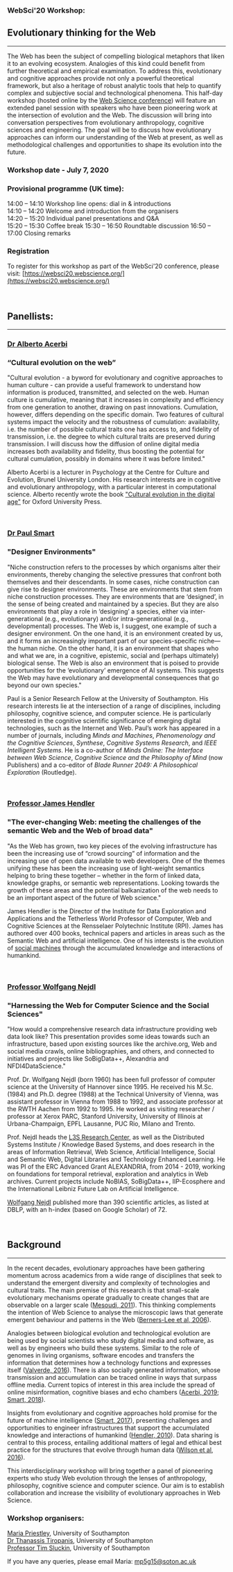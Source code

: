 ### WebSci'20 Workshop:
## Evolutionary thinking for the Web
---
The Web has been the subject of compelling biological metaphors that liken it to an evolving ecosystem. Analogies of this kind could benefit from further theoretical and empirical examination. To address this, evolutionary and cognitive approaches provide not only a powerful theoretical framework, but also a heritage of robust analytic tools that help to quantify complex and subjective social and technological phenomena. This half-day workshop (hosted online by the [Web Science conference](https://websci20.webscience.org/)) will feature an extended panel session with speakers who have been pioneering work at the intersection of evolution and the Web. The discussion will bring into conversation perspectives from evolutionary anthropology, cognitive sciences and engineering. The goal will be to discuss how evolutionary approaches can inform our understanding of the Web at present, as well as methodological challenges and opportunities to shape its evolution into the future.   


### Workshop date - July 7, 2020 
### Provisional programme (UK time):   
14:00 – 14:10   Workshop line opens: dial in & introductions   
14:10 – 14:20   Welcome and introduction from the organisers   
14:20 – 15:20   Individual panel presentations and Q&A  
15:20 – 15:30 	Coffee break
15:30 – 16:50 	Roundtable discussion
16:50 – 17:00 	Closing remarks

### Registration
To register for this workshop as part of the WebSci'20 conference, please visit: [https://websci20.webscience.org/](https://websci20.webscience.org/)
<p>&nbsp;</p>

## Panellists:
---

### [Dr Alberto Acerbi](https://acerbialberto.com/)
### “Cultural evolution on the web”
"Cultural evolution - a byword for evolutionary and cognitive approaches to human culture - can provide a useful framework to understand how information is produced, transmitted, and selected on the web. Human culture is cumulative, meaning that it increases in complexity and efficiency from one generation to another, drawing on past innovations. Cumulation, however, differs depending on the specific domain. Two features of cultural systems impact the velocity and the robustness of cumulation: availability, i.e. the number of possible cultural traits one has access to, and fidelity of transmission, i.e. the degree to which cultural traits are preserved during transmission. I will discuss how the diffusion of online digital media increases both availability and fidelity, thus boosting the potential for cultural cumulation, possibly in domains where it was before limited." 

Alberto Acerbi is a lecturer in Psychology at the Centre for Culture and Evolution, Brunel University London. His research interests are in cognitive and evolutionary anthropology, with a particular interest in computational science. Alberto recently wrote the book ["Cultural evolution in the digital age"](https://global.oup.com/academic/product/cultural-evolution-in-the-digital-age-9780198835943?cc=gb&lang=en&) for Oxford University Press.
<p>&nbsp;</p>

### [Dr Paul Smart](http://paulsmart.cognosys.co.uk/)
### "Designer Environments"
"Niche construction refers to the processes by which organisms alter their environments, thereby changing the selective pressures that confront both themselves and their descendants. In some cases, niche construction can give rise to designer environments. These are environments that stem from niche construction processes. They are environments that are ‘designed’, in the sense of being created and maintained by a species. But they are also environments that play a role in ‘designing’ a species, either via inter-generational (e.g., evolutionary) and/or intra-generational (e.g., developmental) processes. The Web is, I suggest, one example of such a designer environment. On the one hand, it is an environment created by us, and it forms an increasingly important part of our species-specific niche—the human niche. On the other hand, it is an environment that shapes who and what we are, in a cognitive, epistemic, social and (perhaps ultimately) biological sense. The Web is also an environment that is poised to provide opportunities for the ‘evolutionary’ emergence of AI systems. This suggests the Web may have evolutionary and developmental consequences that go beyond our own species."

Paul is a Senior Research Fellow at the University of Southampton. His research interests lie at the intersection of a range of disciplines, including philosophy, cognitive science, and computer science. He is particularly interested in the cognitive scientific significance of emerging digital technologies, such as the Internet and Web. Paul’s work has appeared in a number of journals, including <em>Minds and Machines</em>, <em>Phenomenology and the Cognitive Sciences</em>, <em>Synthese</em>, <em>Cognitive Systems Research</em>, and <em>IEEE Intelligent Systems</em>. He is a co-author of <em>Minds Online: The Interface between Web Science</em>, <em>Cognitive Science and the Philosophy of Mind</em> (now Publishers) and a co-editor of <em>Blade Runner 2049: A Philosophical Exploration</em> (Routledge).
<p>&nbsp;</p>

### [Professor James Hendler](https://en.wikipedia.org/wiki/James_Hendler) 
### "The ever-changing Web: meeting the challenges of the semantic Web and the Web of broad data"
"As the Web has grown, two key pieces of the evolving infrastructure has been the increasing use of “crowd sourcing” of information and the increasing use of open data available to web developers. One of the themes unifying these has been the increasing use of light-weight semantics helping to bring these together – whether in the form of linked data, knowledge graphs, or semantic web representations.  Looking towards the growth of these areas and the potential balkanization of the web needs to be an important aspect of the future of Web science."

James Hendler is the Director of the Institute for Data Exploration and Applications and the Tetherless World Professor of Computer, Web and Cognitive Sciences at the Rensselaer Polytechnic Institute (RPI). James has authored over 400 books, technical papers and articles in areas such as the Semantic Web and artificial intelligence. One of his interests is the evolution of [social machines](https://www.sciencedirect.com/science/article/pii/S0004370209001404) through the accumulated knowledge and interactions of humankind.
<p>&nbsp;</p>

### [Professor Wolfgang Nejdl](https://www.kbs.uni-hannover.de/~nejdl/)
### "Harnessing the Web  for Computer Science and the Social Sciences"

"How would a comprehensive research data infrastructure providing web data look like? This presentation provides some ideas towards such an infrastructure, based upon existing sources like the archive.org, Web and social media crawls, online bibliographies, and others, and connected to initiatives and projects like SoBigData++, Alexandria and NFDI4DataScience."

Prof. Dr. Wolfgang Nejdl (born 1960) has been full professor of computer science at the University of Hannover since 1995.  He received his M.Sc. (1984) and Ph.D. degree (1988) at the Technical University of Vienna, was assistant professor in Vienna from 1988 to 1992, and associate professor at the RWTH Aachen from 1992 to 1995.
He worked as visiting researcher / professor at Xerox PARC, Stanford University, University of Illinois at Urbana-Champaign, EPFL Lausanne, PUC Rio, Milano and Trento.

Prof. Nejdl heads the [L3S Research Center](www.l3s.de), as well as the Distributed Systems Institute / Knowledge Based Systems, and does research in the areas of Information Retrieval, Web Science, Artificial Intelligence, Social and Semantic Web, Digital Libraries and Technology Enhanced Learning.  He was PI of the ERC Advanced Grant ALEXANDRIA, from 2014 - 2019, working on foundations for temporal retrieval, exploration and analytics in Web archives. Current projects include NoBIAS, SoBigData++, IIP-Ecosphere and the International Leibniz Future Lab on Artificial Intelligence.

[Wolfgang Nejdl](https://www.kbs.uni-hannover.de/~nejdl/) published more than 390 scientific articles, as listed at DBLP, with an h-index (based on Google Scholar) of 72.

<p>&nbsp;</p>

## Background
---
In the recent decades, evolutionary approaches have been gathering momentum across academics from a wide range of disciplines that seek to understand the emergent diversity and complexity of technologies and cultural traits. The main premise of this research is that small-scale evolutionary mechanisms operate gradually to create changes that are observable on a larger scale ([Mesoudi, 2011](https://www.amazon.co.uk/Cultural-Evolution-Darwinian-Synthesize-Sciences/dp/0226520447)). This thinking complements the intention of Web Science to analyse the microscopic laws that generate emergent behaviour and patterns in the Web ([Berners-Lee et al, 2006](https://science.sciencemag.org/content/313/5788/769)). 

Analogies between biological evolution and technological evolution are being used by social scientists who study digital media and software, as well as by engineers who build these systems. Similar to the role of genomes in living organisms, software encodes and transfers the information that determines how a technology functions and expresses itself ([Valverde, 2016](https://royalsocietypublishing.org/doi/full/10.1098/rstb.2015.0450)). There is also socially generated information, whose transmission and accumulation can be traced online in ways that surpass offline media. Current topics of interest in this area include the spread of online misinformation, cognitive biases and echo chambers ([Acerbi, 2019](https://www.amazon.co.uk/Cultural-Evolution-Digital-Alberto-Acerbi/dp/0198835949); [Smart, 2018](https://link.springer.com/article/10.1007/s11229-017-1414-z)).

Insights from evolutionary and cognitive approaches hold promise for the future of machine intelligence ([Smart, 2017](http://paulsmart.cognosys.co.uk/pubs/2017/Machine%20Intelligence%20and%20the%20Social%20Web.pdf?LMCL=ND9E1e)), presenting challenges and opportunities to engineer infrastructures that support the accumulated knowledge and interactions of humankind ([Hendler, 2010](https://www.sciencedirect.com/science/article/pii/S0004370209001404)). Data sharing is central to this process, entailing additional matters of legal and ethical best practice for the structures that evolve through human data ([Wilson et al, 2016](https://dl.acm.org/doi/pdf/10.1145/2911187.2914579)).

This interdisciplinary workshop will bring together a panel of pioneering experts who study Web evolution through the lenses of anthropology, philosophy, cognitive science and computer science. Our aim is to establish collaboration and increase the visibility of evolutionary approaches in Web Science.


### Workshop organisers:
[Maria Priestley](https://www.ecs.soton.ac.uk/people/mp5g15), University of Southampton  
[Dr Thanassis Tiropanis](https://www.ecs.soton.ac.uk/people/at1o07), University of Southampton  
[Professor Tim Sluckin](https://www.southampton.ac.uk/maths/about/staff/tim.page), University of Southampton  

If you have any queries, please email Maria: mp5g15@soton.ac.uk
